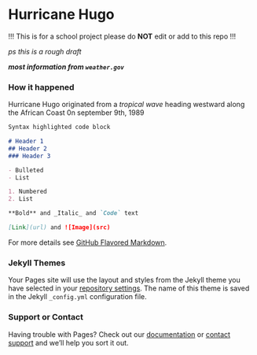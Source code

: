 # Hurricane Hugo

!!! This is for a school project please do **NOT** edit or add to this repo !!!

_ps this is a rough draft_

**_most information from `weather.gov`_**

### How it happened

Hurricane Hugo originated from a _tropical wave_ heading westward along the African Coast 0n september 9th, 1989

```markdown
Syntax highlighted code block

# Header 1
## Header 2
### Header 3

- Bulleted
- List

1. Numbered
2. List

**Bold** and _Italic_ and `Code` text

[Link](url) and ![Image](src)
```

For more details see [GitHub Flavored Markdown](https://guides.github.com/features/mastering-markdown/).

### Jekyll Themes

Your Pages site will use the layout and styles from the Jekyll theme you have selected in your [repository settings](https://github.com/Scientistexe/thisisforaschoolprojectlol/settings/pages). The name of this theme is saved in the Jekyll `_config.yml` configuration file.

### Support or Contact

Having trouble with Pages? Check out our [documentation](https://docs.github.com/categories/github-pages-basics/) or [contact support](https://support.github.com/contact) and we’ll help you sort it out.
